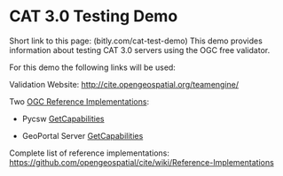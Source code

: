 # CAT 3.0 Testing Demo

Short link to this page: (bitly.com/cat-test-demo)
This demo provides information about testing CAT 3.0 servers using the OGC free validator.

For this demo the following links will be used:

Validation Website: http://cite.opengeospatial.org/teamengine/

Two [OGC Reference Implementations](https://github.com/opengeospatial/cite/wiki/OGC-Reference-Implementations):

- Pycsw [GetCapabilities](http://demo.pycsw.org/cite/csw?service=CSW&version=3.0.0&request=GetCapabilities)

- GeoPortal Server [GetCapabilities](http://gptogc.esri.com/geoportal/csw3?service=CSW&version=3.0.0&request=GetCapabilities)

Complete list of reference implementations: https://github.com/opengeospatial/cite/wiki/Reference-Implementations






